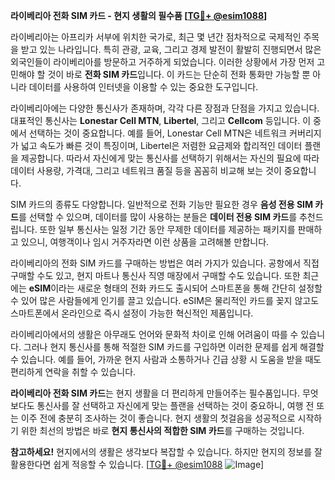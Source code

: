 **라이베리아 전화 SIM 카드 - 현지 생활의 필수품 [[TG💪+ @esim1088](https://t.me/s/esim1088)]**

라이베리아는 아프리카 서부에 위치한 국가로, 최근 몇 년간 점차적으로 국제적인 주목을 받고 있는 나라입니다. 특히 관광, 교육, 그리고 경제 발전이 활발히 진행되면서 많은 외국인들이 라이베리아를 방문하고 거주하게 되었습니다. 이러한 상황에서 가장 먼저 고민해야 할 것이 바로 **전화 SIM 카드**입니다. 이 카드는 단순히 전화 통화만 가능할 뿐 아니라 데이터를 사용하여 인터넷을 이용할 수 있는 중요한 도구입니다.

라이베리아에는 다양한 통신사가 존재하며, 각각 다른 장점과 단점을 가지고 있습니다. 대표적인 통신사는 **Lonestar Cell MTN**, **Libertel**, 그리고 **Cellcom** 등입니다. 이 중에서 선택하는 것이 중요합니다. 예를 들어, Lonestar Cell MTN은 네트워크 커버리지가 넓고 속도가 빠른 것이 특징이며, Libertel은 저렴한 요금제와 합리적인 데이터 플랜을 제공합니다. 따라서 자신에게 맞는 통신사를 선택하기 위해서는 자신의 필요에 따라 데이터 사용량, 가격대, 그리고 네트워크 품질 등을 꼼꼼히 비교해 보는 것이 중요합니다.

SIM 카드의 종류도 다양합니다. 일반적으로 전화 기능만 필요한 경우 **음성 전용 SIM 카드**를 선택할 수 있으며, 데이터를 많이 사용하는 분들은 **데이터 전용 SIM 카드**를 추천드립니다. 또한 일부 통신사는 일정 기간 동안 무제한 데이터를 제공하는 패키지를 판매하고 있으니, 여행객이나 임시 거주자라면 이런 상품을 고려해볼 만합니다.

라이베리아의 전화 SIM 카드를 구매하는 방법은 여러 가지가 있습니다. 공항에서 직접 구매할 수도 있고, 현지 마트나 통신사 직영 매장에서 구매할 수도 있습니다. 또한 최근에는 **eSIM**이라는 새로운 형태의 전화 카드도 출시되어 스마트폰을 통해 간단히 설정할 수 있어 많은 사람들에게 인기를 끌고 있습니다. eSIM은 물리적인 카드를 꽂지 않고도 스마트폰에서 온라인으로 즉시 설정이 가능한 혁신적인 제품입니다.

라이베리아에서의 생활은 아무래도 언어와 문화적 차이로 인해 어려움이 따를 수 있습니다. 그러나 현지 통신사를 통해 적절한 SIM 카드를 구입하면 이러한 문제를 쉽게 해결할 수 있습니다. 예를 들어, 가까운 현지 사람과 소통하거나 긴급 상황 시 도움을 받을 때도 편리하게 연락을 취할 수 있습니다.

**라이베리아 전화 SIM 카드**는 현지 생활을 더 편리하게 만들어주는 필수품입니다. 무엇보다도 통신사를 잘 선택하고 자신에게 맞는 플랜을 선택하는 것이 중요하니, 여행 전 또는 이주 전에 충분히 조사하는 것이 좋습니다. 현지 생활의 첫걸음을 성공적으로 시작하기 위한 최선의 방법은 바로 **현지 통신사의 적합한 SIM 카드**를 구매하는 것입니다.

**참고하세요!** 현지에서의 생활은 생각보다 복잡할 수 있습니다. 하지만 현지의 정보를 잘 활용한다면 쉽게 적응할 수 있습니다. [[TG💪+ @esim1088](https://t.me/s/esim1088) ![Image](https://i.postimg.cc/Y0z9fWf4/image.png)]